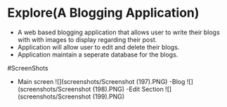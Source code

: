 # Explore(A Blogging Application)
- A web based blogging application that allows user to write their blogs with with images to display regarding their post.
- Application will allow user to edit and delete their blogs.
- Application maintain a seperate database for the blogs.

#ScreenShots
- Main screen
![](screenshots/Screenshot (197).PNG)
-Blog
![](screenshots/Screenshot (198).PNG)
-Edit Section
![](screenshots/Screenshot (199).PNG)

